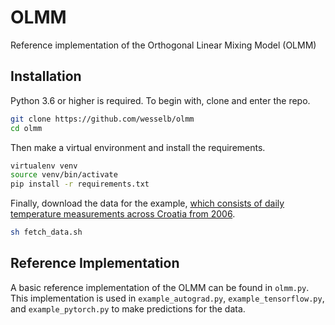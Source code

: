 # OLMM

Reference implementation of the Orthogonal Linear Mixing Model (OLMM)

## Installation

Python 3.6 or higher is required.
To begin with, clone and enter the repo.

```bash
git clone https://github.com/wesselb/olmm
cd olmm
```

Then make a virtual environment and install the requirements.

```bash
virtualenv venv
source venv/bin/activate
pip install -r requirements.txt
```

Finally, download the data for the example, [which consists of daily 
temperature measurements across Croatia from 2006](https://spatial-analyst.net/book/HRtemp2006).

```bash
sh fetch_data.sh
```


## Reference Implementation

A basic reference implementation of the OLMM can be found in `olmm.py`.
This implementation is used in `example_autograd.py`, `example_tensorflow.py`,
and `example_pytorch.py` to make predictions for the data.
